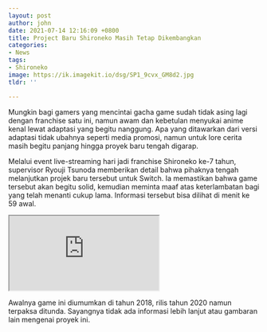 ```yaml
---
layout: post
author: john
date: 2021-07-14 12:16:09 +0800
title: Project Baru Shironeko Masih Tetap Dikembangkan
categories:
- News
tags:
- Shironeko
image: https://ik.imagekit.io/dsg/SP1_9cvx_GM8d2.jpg
tldr: ''

---
```

Mungkin bagi gamers yang mencintai gacha game sudah tidak asing lagi dengan franchise satu ini, namun awam dan kebetulan menyukai anime kenal lewat adaptasi yang begitu nanggung. Apa yang ditawarkan dari versi adaptasi tidak ubahnya seperti media promosi, namun untuk lore cerita masih begitu panjang hingga proyek baru tengah digarap.

Melalui event live-streaming hari jadi franchise Shironeko ke-7 tahun, supervisor Ryouji Tsunoda memberikan detail bahwa pihaknya tengah melanjutkan projek baru tersebut untuk Switch. Ia memastikan bahwa game tersebut akan begitu solid, kemudian meminta maaf atas keterlambatan bagi yang telah menanti cukup lama. Informasi tersebut bisa dilihat di menit ke 59 awal.

<div class="embed-responsive embed-responsive-16by9"><iframe class="embed-responsive-item" src="https://www.youtube.com/watch?v=6 UAfWC8Nxo&t=3545s"></iframe></div>

Awalnya game ini diumumkan di tahun 2018, rilis tahun 2020 namun terpaksa ditunda. Sayangnya tidak ada informasi lebih lanjut atau gambaran lain mengenai proyek ini.